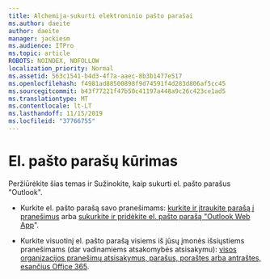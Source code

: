 ```yaml
---
title: Alchemija-sukurti elektroninio pašto parašai
ms.author: daeite
author: daeite
manager: jackiesm
ms.audience: ITPro
ms.topic: article
ROBOTS: NOINDEX, NOFOLLOW
localization_priority: Normal
ms.assetid: 563c1541-b4d3-4f7a-aaec-8b3b1477e517
ms.openlocfilehash: f4981ad88500898f9d74591f4d283d806af5cc45
ms.sourcegitcommit: b43f77221f47b50c41197a448a9c26c423ce1ad5
ms.translationtype: MT
ms.contentlocale: lt-LT
ms.lasthandoff: 11/15/2019
ms.locfileid: "37766755"
---
```

# <a name="create-email-signatures"></a>El. pašto parašų kūrimas

Peržiūrėkite šias temas ir Sužinokite, kaip sukurti el. pašto parašus "Outlook".
  
- Kurkite el. pašto parašą savo pranešimams: [kurkite ir įtraukite parašą į pranešimus](https://support.office.com/article/8ee5d4f4-68fd-464a-a1c1-0e1c80bb27f2.aspx) arba [sukurkite ir pridėkite el. pašto parašą "Outlook Web App](https://support.office.com/article/0f230564-11b9-4239-83de-f10cbe4dfdfc.aspx)".
    
- Kurkite visuotinį el. pašto parašą visiems iš jūsų įmonės išsiųstiems pranešimams (dar vadinamiems atsakomybės atsisakymu): [visos organizacijos pranešimų atsisakymus, parašus, poraštes arba antraštes, esančius Office 365](https://go.microsoft.com/fwlink/p/?linkid=391096).
    

